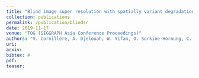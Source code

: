```yaml
---
title: "Blind image super resolution with spatially variant degradations"
collection: publications
permalink: /publication/blindsr
date: 2019-11-17
venue: "TOG (SIGGRAPH Asia Conference Proceedings)"
authors: "V. Cornillère, A. Djelouah, W. Yifan, O. Sorkine-Hornung, C. Schroers"
uri: 
arxiv: 
bibtex: #
pdf: 
teaser: 
---
```

